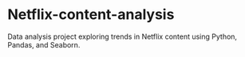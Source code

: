 # Netflix-content-analysis
Data analysis project exploring trends in Netflix content using Python, Pandas, and Seaborn.
